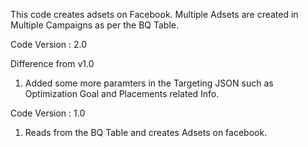 This code creates adsets on Facebook. Multiple Adsets are created in Multiple Campaigns as per the BQ Table.

Code Version : 2.0

Difference from v1.0

1. Added some more paramters in the Targeting JSON such as Optimization Goal and Placements related Info.

Code Version : 1.0

1. Reads from the BQ Table and creates Adsets on facebook.